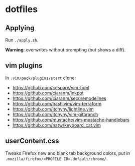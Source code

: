 # dotfiles

## Applying

Run `./apply.sh`.

**Warning**: overwrites without prompting (but shows a diff).

## vim plugins

In `.vim/pack/plugins/start` clone:

* <https://github.com/cespare/vim-toml>
* <https://github.com/ciaranm/inkpot>
* <https://github.com/ciaranm/securemodelines>
* <https://github.com/hashivim/vim-terraform>
* <https://github.com/itchyny/lightline.vim>
* <https://github.com/itchyny/vim-gitbranch>
* <https://github.com/mustache/vim-mustache-handlebars>
* <https://github.com/natw/keyboard_cat.vim>

## userContent.css

Tweaks Firefox new and blank tab background colors, put in `.mozilla/firefox/<PROFILE ID>.default/chrome/`.
